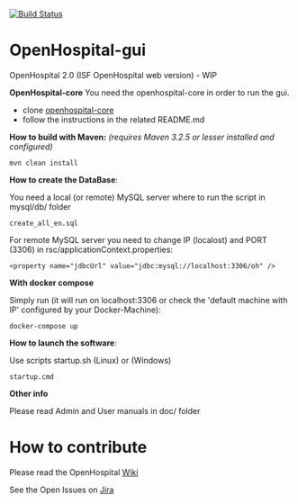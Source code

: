 [![Build Status](https://travis-ci.org/informatici/openhospital-gui.svg?branch=master)](https://travis-ci.org/informatici/openhospital-gui)
# OpenHospital-gui
OpenHospital 2.0 (ISF OpenHospital web version) - WIP

**OpenHospital-core**
You need the openhospital-core in order to run the gui.

* clone [openhospital-core](https://github.com/informatici/openhospital-core)
* follow the instructions in the related README.md

**How to build with Maven:**
_(requires Maven 3.2.5 or lesser installed and configured)_

    mvn clean install
    
**How to create the DataBase**:

You need a local (or remote) MySQL server where to run the script in mysql/db/ folder

    create_all_en.sql
	
For remote MySQL server you need to change IP (localost) and PORT (3306) in rsc/applicationContext.properties:

    <property name="jdbcUrl" value="jdbc:mysql://localhost:3306/oh" />

**With docker compose**

Simply run (it will run on localhost:3306 or check the 'default machine with IP' configured by your Docker-Machine):

    docker-compose up 

**How to launch the software**:

Use scripts startup.sh (Linux) or (Windows)

    startup.cmd

**Other info**

Please read Admin and User manuals in doc/ folder

# How to contribute

Please read the OpenHospital [Wiki](https://openhospital.atlassian.net/wiki/display/OH/Contribution+Guidelines)

See the Open Issues on [Jira](https://openhospital.atlassian.net/issues/)

